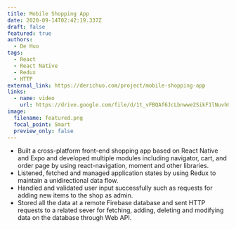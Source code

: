 ```yaml
---
title: Mobile Shopping App
date: 2020-09-14T02:42:19.337Z
draft: false
featured: true
authors:
  - De Huo
tags:
  - React
  - React Native
  - Redux
  - HTTP
external_link: https://derichuo.com/project/mobile-shopping-app
links:
  - name: video
    url: https://drive.google.com/file/d/1t_vFBQAf6JcLbnwwe2SikF1lNuvhUwLa/view?usp=sharing
image:
  filename: featured.png
  focal_point: Smart
  preview_only: false
---
```

* Built a cross-platform front-end shopping app based on React Native and Expo and developed multiple modules including navigator, cart, and order page by using react-navigation, moment and other libraries.
* Listened, fetched and managed application states by using Redux to maintain a unidirectional data flow.
* Handled and validated user input successfully such as requests for adding new items to the shop as admin.
* Stored all the data at a remote Firebase database and sent HTTP requests to a related sever for fetching, adding, deleting and modifying data on the database through Web API.